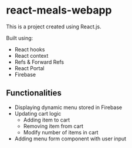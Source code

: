# react-meals-webapp

This is a project created using React.js.

Built using:
- React hooks
- React context
- Refs & Forward Refs
- React Portal
- Firebase

## Functionalities
- Displaying dynamic menu stored in Firebase
- Updating cart logic 
  - Adding item to cart
  - Removing item from cart
  - Modify number of items in cart 
- Adding menu form component with user input
